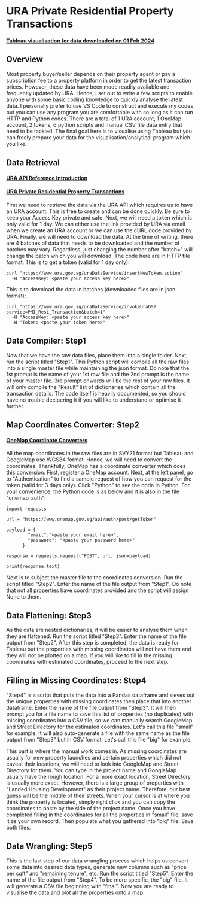 # URA Private Residential Property Transactions
#### [Tableau visualisation for data downloaded on 01 Feb 2024](https://public.tableau.com/views/URAPrivateResidentialData01Feb2024/URAPrivateResidentialDataon01Feb2024?:language=en-US&:sid=&:display_count=n&:origin=viz_share_link)

## Overview

Most property buyer/seller depends on their property agent or pay a subscription fee to a property platform in order to get the latest transaction prices. 
However, these data have been made readily available and frequently updated by URA. 
Hence, I set out to write a few scripts to enable anyone with some basic coding knowledge to quickly analyse the latest data.
I personally prefer to use VS Code to construct and execute my codes but you can use any program you are comfortable with so long as it can run HTTP and Python codes. 
There are a total of 1 URA account, 1 OneMap account, 2 tokens, 6 python scripts and manual CSV file data entry that need to be tackled.
The final goal here is to visualise using Tableau but you can freely prepare your data for the visualisation/analytical program which you like.

## Data Retrieval
#### [URA API Reference Introduction](https://www.ura.gov.sg/maps/api/#introduction)
#### [URA Private Residential Property Transactions](https://www.ura.gov.sg/maps/api/#private-residential-property-transactions)

First we need to retrieve the data via the URA API which requires us to have an URA account. This is free to create and can be done quickly. Be sure to keep your Access Key private and safe.
Next, we will need a token which is only valid for 1 day. We can either use the link provided by URA via email when we create an URA account or we can use the cURL code provided by URA.
Finally, we will need to download the data. At the time of writing, there are 4 batches of data that needs to be downloaded and the number of batches may vary. Regardless, just changing the number after "batch=" will change the batch which you will download.
The code here are in HTTP file format. 
This is to get a token (valid for 1 day only):
```
curl "https://www.ura.gov.sg/uraDataService/insertNewToken.action"
  -H "AccessKey: <paste your access key here>"
```
This is to download the data in batches (downloaded files are in json format):
```
curl "https://www.ura.gov.sg/uraDataService/invokeUraDS?service=PMI_Resi_Transaction&batch=1"
  -H "AccessKey: <paste your access key here>"
  -H "Token: <paste your token here>"
```

## Data Compiler: Step1

Now that we have the raw data files, place them into a single folder. Next, run the script titled "Step1".
This Python script will compile all the raw files into a single master file while maintaining the json format. 
Do note that the 1st prompt is the name of your 1st raw file and the 2nd prompt is the name of your master file. 3rd prompt onwards will be the rest of your raw files.
It will only compile the "Result" list of dictionaries which contain all the transaction details.
The code itself is heavily documented, so you should have no trouble decipering it if you will like to understand or optimise it further.

## Map Coordinates Converter: Step2
#### [OneMap Coordinate Converters](https://www.onemap.gov.sg/apidocs/apidocs/#coordinateConverters)

All the map coordinates in the raw files are in SVY21 format but Tableau and GoogleMap use WGS84 format. Hence, we will need to convert the coordinates.
Thankfully, OneMap has a coordinate converter which does this conversion. First, register a OneMap account.
Next, at the left panel, go to "Authentication" to find a sample request of how you can request for the token (valid for 3 days only). Click "Python" to see the code in Python.
For your convenience, the Python code is as below and it is also in the file "onemap_auth":
```
import requests
      
url = "https://www.onemap.gov.sg/api/auth/post/getToken"
      
payload = {
        "email":"<paste your email here>",
        "password": "<paste your password here>"
      }
      
response = requests.request("POST", url, json=payload)
      
print(response.text)
```

Next is to subject the master file to the coordinates conversion. Run the script titled "Step2".
Enter the name of the file output from "Step1".
Do note that not all properties have coordinates provided and the script will assign None to them.

## Data Flattening: Step3

As the data are nested dictionaries, it will be easier to analyse them when they are flattened. Run the script titled "Step3".
Enter the name of the file output from "Step2".
After this step is completed, the data is ready for Tableau but the properties with missing coordinates will not have them and they will not be plotted on a map.
If you will like to fill in the missing coordinates with estimated coordinates, proceed to the next step.

## Filling in Missing Coordinates: Step4

"Step4" is a script that puts the data into a Pandas dataframe and sieves out the unique properties with missing coordinates then place that into another dataframe.
Enter the name of the file output from "Step3".
It will then prompt you for a file name to save this list of properties (no duplicates) with missing coordinates into a CSV file, so we can manually search GoogleMap and Street Directory for the estimated coordinates. Let's call this file "small" for example.
It will also auto-generate a file with the same name as the file output from "Step3" but in CSV format. Let's call this file "big" for example.

This part is where the manual work comes in. As missing coordinates are usually for new property launches and certain properties which did not caveat their locations, we will need to look into GoogleMap and Street Directory for them.
You can type in the project name and GoogleMap usually have the rough location. For a more exact location, Street Directory is usually more exact. 
However, there is a large group of properties with "Landed Housing Development" as their project name. Therefore, our best guess will be the middle of their streets.
When your cursor is at where you think the property is located, simply right click and you can copy the coordinates to paste by the side of the project name.
Once you have completed filling in the coordinates for all the properties in "small" file, save it as your own record. Then populate what you gathered into "big" file.
Save both files.

## Data Wrangling: Step5

This is the last step of our data wrangling process which helps us convert some data into desired data types, generate new columns such as "price per sqft" and "remaining tenure", etc.
Run the script titled "Step5".
Enter the name of the file output from "Step4". To be more specific, the "big" file.
It will generate a CSV file beginning with "final".
Now you are ready to visualise the data and plot all the properties onto a map.
